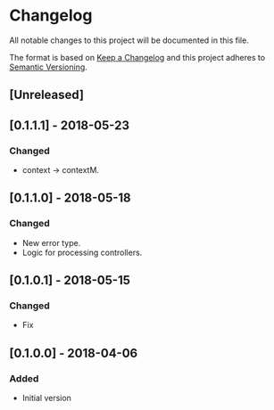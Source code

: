 # Changelog
All notable changes to this project will be documented in this file.

The format is based on [Keep a Changelog](http://keepachangelog.com/en/1.0.0/)
and this project adheres to [Semantic Versioning](http://semver.org/spec/v2.0.0.html).

## [Unreleased]

## [0.1.1.1] - 2018-05-23
### Changed
- context -> contextM.

## [0.1.1.0] - 2018-05-18
### Changed
- New error type.
- Logic for processing controllers.

## [0.1.0.1] - 2018-05-15
### Changed
- Fix

## [0.1.0.0] - 2018-04-06
### Added
- Initial version
